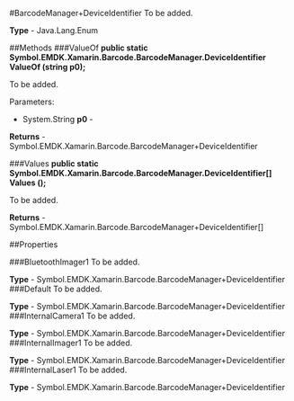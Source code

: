 #BarcodeManager+DeviceIdentifier
To be added.

**Type** - Java.Lang.Enum

##Methods
###ValueOf
**public static Symbol.EMDK.Xamarin.Barcode.BarcodeManager.DeviceIdentifier ValueOf (string p0);**

To be added.

Parameters: 

* System.String **p0** - 

**Returns** - Symbol.EMDK.Xamarin.Barcode.BarcodeManager+DeviceIdentifier

###Values
**public static Symbol.EMDK.Xamarin.Barcode.BarcodeManager.DeviceIdentifier[] Values ();**

To be added.


**Returns** - Symbol.EMDK.Xamarin.Barcode.BarcodeManager+DeviceIdentifier[]

##Properties

###BluetoothImager1
To be added.

**Type** - Symbol.EMDK.Xamarin.Barcode.BarcodeManager+DeviceIdentifier
###Default
To be added.

**Type** - Symbol.EMDK.Xamarin.Barcode.BarcodeManager+DeviceIdentifier
###InternalCamera1
To be added.

**Type** - Symbol.EMDK.Xamarin.Barcode.BarcodeManager+DeviceIdentifier
###InternalImager1
To be added.

**Type** - Symbol.EMDK.Xamarin.Barcode.BarcodeManager+DeviceIdentifier
###InternalLaser1
To be added.

**Type** - Symbol.EMDK.Xamarin.Barcode.BarcodeManager+DeviceIdentifier


